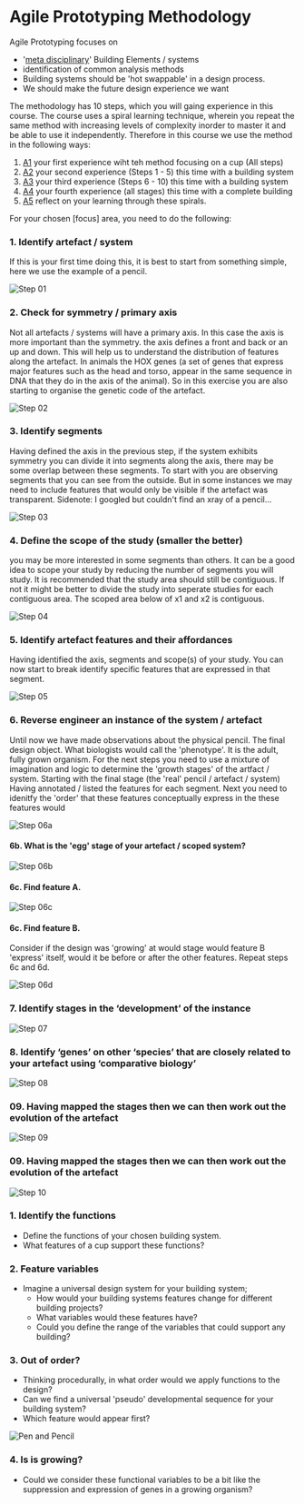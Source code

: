 # Agile Prototyping Methodology

Agile Prototyping focuses on

- '[meta disciplinary]' Building Elements / systems
- identification of common analysis methods
- Building systems should be 'hot swappable' in a design process.
- We should make the future design experience we want

The methodology has 10 steps, which you will gaing experience in this course. The course uses a spiral learning technique, wherein you repeat the same method with increasing levels of complexity inorder to master it and be able to use it independently. Therefore in this course we use the method in the following ways:
1. [A1] your first experience wiht teh method focusing on a cup (All steps)
2. [A2] your second experience (Steps 1 - 5) this time with a building system
3. [A3] your third experience (Steps 6 - 10) this time with a building system
4. [A4] your fourth experience (all stages) this time with a complete building
5. [A5] reflect on your learning through these spirals.

For your chosen [focus] area, you need to do the following:

### 1. Identify artefact / system
If this is your first time doing this, it is best to start from something simple, here we use the example of a pencil.

![Step 01](/Agile/img/Methodology/01.PNG)
### 2. Check for symmetry / primary axis
Not all artefacts / systems will have a primary axis. In this case the axis is more important than the symmetry. the axis defines a front and back or an up and down. This will help us to understand the distribution of features along the artefact. In animals the HOX genes (a set of genes that express major features such as the head and torso, appear in the same sequence in DNA that they do in the axis of the animal). So in this exercise you are also starting to organise the genetic code of the artefact.

![Step 02](/Agile/img/Methodology/02.PNG)
### 3. Identify segments 
Having defined the axis in the previous step, if the system exhibits symmetry you can divide it into segments along the axis, there may be some overlap between these segments. To start with you are observing segments that you can see from the outside. But in some instances we may need to include features that would only be visible if the artefact was transparent. Sidenote: I googled but couldn't find an xray of a pencil...

![Step 03](/Agile/img/Methodology/03.PNG)

### 4. Define the scope of the study (smaller the better)
you may be more interested in some segments than others. It can be a good idea to scope your study by reducing the number of segments you will study. It is recommended that the study area should still be contiguous. If not it might be better to divide the study into seperate studies for each contiguous area. The scoped area below of x1 and x2 is contiguous.

![Step 04](/Agile/img/Methodology/04.PNG)

### 5. Identify artefact features and their affordances
Having identified the axis, segments and scope(s) of your study. You can now start to break identify specific features that are expressed in that segment. 

![Step 05](/Agile/img/Methodology/05.PNG)

### 6. Reverse engineer an instance of the system / artefact
Until now we have made observations about  the physical pencil. The final design object. What biologists would call the 'phenotype'. It is the adult, fully grown organism. For the next steps you need to use a mixture of imagination and logic to determine the 'growth stages' of the artfact / system. Starting with the final stage (the 'real' pencil / artefact / system)
Having annotated / listed the features for each segment. Next you need to idenitfy the 'order' that these features conceptually express in the these features would 

![Step 06a](/Agile/img/Methodology/06a.PNG)

#### 6b. What is the 'egg' stage of your artefact / scoped system?

![Step 06b](/Agile/img/Methodology/06b.PNG)

#### 6c. Find feature A.

![Step 06c](/Agile/img/Methodology/06c.PNG)

#### 6c. Find feature B.
Consider if the design was 'growing' at would stage would feature B 'express' itself, would it be before or after the other features. Repeat steps 6c and 6d.

![Step 06d](/Agile/img/Methodology/06d.PNG)

### 7. Identify stages in the ‘development’ of the instance

![Step 07](/Agile/img/Methodology/07.PNG)

### 8. Identify ‘genes’ on other ‘species’ that are closely related to your artefact using ‘comparative biology’

![Step 08](/Agile/img/Methodology/08.PNG)

### 09. Having mapped the stages then we can then work out the evolution of the artefact

![Step 09](/Agile/img/Methodology/09.PNG)

### 09. Having mapped the stages then we can then work out the evolution of the artefact
![Step 10](/Agile/img/Methodology/09.PNG)






### 1. Identify the functions
* Define the functions of your chosen building system.
* What features of a cup support these functions?

### 2. Feature variables
* Imagine a universal design system for your building system;
  * How would your building systems features change for different building projects?
  * What variables would these features have?
  * Could you define the range of the variables that could support any building?
 
### 3. Out of order?
* Thinking procedurally, in what order would we apply functions to the design?
* Can we find a universal 'pseudo' developmental sequence for your building system?
* Which feature would appear first?

![Pen and Pencil](/Agile/img/Pen_and_Pencil.png)

### 4. Is is growing?
* Could we consider these functional variables to be a bit like the suppression and expression of genes in a growing organism?


<!---

The Methodology is derived from future studies. rather than just speculate on what could be it uses the futures literature methods of 
* Forecasting (looking forward),
* Backcasting (identifying the implications for today on proposed future),
* Pastcasting (learning from the past)
* Recasting (aligning the past to the projected future)
Its process is described in the digram below:
![METHOD](https://github.com/timmcginley/Agile-Prototyping/assets/1415855/8d743541-73eb-4064-b199-5551860b1b1c)


## 1. Forecast *Futures*
We do this in [Assignment 1]. This part identifies the near, medium and long term futures that will provide the future context of the agile prototype. It has the following substeps:
* forecast future using 3 horizons framework
* This follows the **Design Gene Indentification Process (DGIP).**

## 2. Needs *Backcast*
We do this in [Assignment 2]. This part identifies the requirements of the future product / system in you defined future.

* identify the challenges of this future for a specific building system or product.
* This follows the **[Agile Future Design Plan (AFDP)]**.

## 3. Analyse *Pastcast*
We do this in [Assignment 3]. This part ['reverse engineers'] the selected system to develop a recomposable 'agile prototype'. It identifies the features of the systems and disconnects these from its context.

## 4. Change *Recast*
We do this in [Assignment 4]. Consider the link between the 'current' trajectory you defined for your prototype in the previous part and your future scenarios. Is your agile prototype aligned? if not can you align it?

## Reflect
We do this in [Assignment 5]. Does the Prototype support the future? In the end is it a future that you want? would you change this? what does this mean for the building systems that we design today. 

-->

<!-- LINKS -->

[A1]: /Agile/Assignments/A1
[A2]: /Agile/Assignments/A2
[A3]: /Agile/Assignments/A3
[A4]: /Agile/Assignments/A4
[A5]: /Agile/Assignments/A5
[meta disciplinary]: /Agile/Concepts/MetaDisciplinary
['reverse engineers']: /Agile/Concepts/ReverseEngineer
[Agile Future Design Plan (AFDP)]: /Agile/Concepts/AFDP

